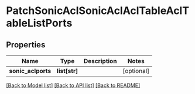# PatchSonicAclSonicAclAclTableAclTableListPorts

## Properties
Name | Type | Description | Notes
------------ | ------------- | ------------- | -------------
**sonic_aclports** | **list[str]** |  | [optional] 

[[Back to Model list]](../README.md#documentation-for-models) [[Back to API list]](../README.md#documentation-for-api-endpoints) [[Back to README]](../README.md)



